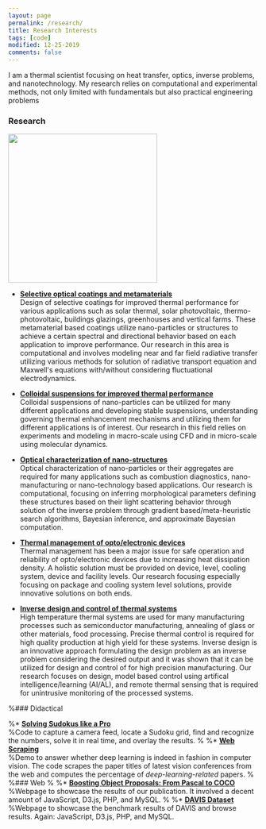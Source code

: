 ```yaml
---
layout: page
permalink: /research/
title: Research Interests
tags: [code]
modified: 12-25-2019
comments: false
---
```



I am a thermal scientist focusing on heat transfer, optics, inverse problems, and nanotechnology.  My research relies on computational and experimental methods, not only limited with fundamentals but also practical engineering problems 

### Research

<img src="{{ site.github.url }}/images/deep_learning.png" height="300" width="300">


* [**Selective optical coatings and metamaterials**](http://www.vision.ee.ethz.ch/~cvlsegmentation/cob/)<br>
Design of selective coatings for improved thermal performance for various applications such as solar thermal, solar photovoltaic, thermo-photovoltaic, buildings glazings, greenhouses and vertical farms.  These metamaterial based coatings utilize nano-particles or structures to achieve a certain spectral and directional behavior based on each application to improve performance.  Our research in this area is computational and involves modeling near and far field radiative transfer utilizing various methods for solution of radiative transport equation and Maxwell's equations with/without considering fluctuational electrodynamics.  

* [**Colloidal suspensions for improved thermal performance**](http://www.eecs.berkeley.edu/Research/Projects/CS/vision/grouping/mcg/)<br>
Colloidal suspensions of nano-particles can be utilized for many different applications and  developing stable suspensions, understanding governing thermal enhancement mechanisms and utilizing them for different applications is of interest.  Our research in this field relies on experiments and modeling in macro-scale using CFD and in micro-scale using molecular dynamics.  

* [**Optical characterization of nano-structures**](http://www.vision.ee.ethz.ch/~biwiproposals/seism/index.html)<br>
Optical characterization of nano-particles or their aggregates are required for many applications such as combustion diagnostics, nano-manufacturing or nano-technology based applications. Our research is computational, focusing on inferring morphological parameters defining these structures based on their light scattering behavior through solution of the inverse problem through gradient based/meta-heuristic search algorithms, Bayesian inference, and approximate Bayesian computation.   

* [**Thermal management of opto/electronic devices**](https://imatge.upc.edu/web/resources/supervised-assessment-segmentation-hierarchies)<br>
Thermal management has been a major issue for safe operation and reliability of opto/electronic devices due to increasing heat dissipation density. A holistic solution must be provided on device, level, cooling system, device and facility levels.  Our research focusing especially focusing on package and cooling system level solutions, provide innovative solutions on both ends.  

* [**Inverse design and control of thermal systems**](https://imatge.upc.edu/web/resources/supervised-assessment-segmentation-hierarchies)<br>
High temperature thermal systems are used for many manufacturing processes such as semiconductor manufacturing, annealing of glass or other materials, food processing.  Precise thermal control is required for high quality production at high yield for these systems.  Inverse design is an innovative approach formulating the design problem as an inverse problem considering the desired output and it was shown that it can be utilized for design and control of for high precision manufacturing.  Our research focuses on design, model based control using artifical intelligence/learning (AI/AL), and remote thermal sensing that is required for unintrusive monitoring of the processed systems.  

 
%### Didactical

%* [**Solving Sudokus like a Pro**](http://jponttuset.github.io/solving-sudokus-like-a-pro-1/)<br>
%Code to capture a camera feed, locate a Sudoku grid, find and recognize the numbers, solve it in real time, and overlay the results.
%
%* [**Web Scraping**](http://jponttuset.github.io/deep-learning-scraping/)<br>
%Demo to answer whether deep learning is indeed in fashion in computer vision. The code scrapes the paper titles of latest vision conferences from the web and computes the percentage of *deep-learning-related* papers.
%
%### Web
%
%* [**Boosting Object Proposals: From Pascal to COCO**](http://www.vision.ee.ethz.ch/~biwiproposals/boosting-coco/)<br>
%Webpage to showcase the results of our publication. It involved a decent amount of JavaScript, D3.js, PHP, and MySQL.
%
%* [**DAVIS Dataset**](https://graphics.ethz.ch/~perazzif/davis/index.html)<br>
%Webpage to showcase the benchmark results of DAVIS and browse results. Again: JavaScript, D3.js, PHP, and MySQL.

